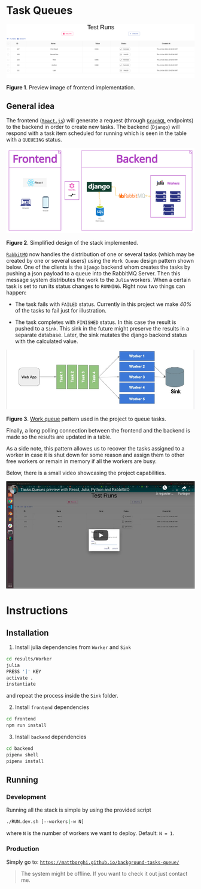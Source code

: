 # Task Queues

![imag](./assets/preview.png)

**Figure 1**. Preview image of frontend implementation.

## General idea

The frontend ([`React.js`](reactjs.org)) will generate a request (through [`GraphQL`](https://graphql.org/) endpoints) to the backend in order to create new tasks. The backend (`Django`) will respond with a task item scheduled for running which is seen in the table with a `QUEUEING` status. 

[![imag](./assets/stack.png)](creately.com)

**Figure 2**. Simplified design of the stack implemented.

[`RabbitMQ`](https://www.rabbitmq.com/) now handles the distribution of one or several tasks (which may be created by one or several users) using the `Work Queue` design pattern shown below. One of the clients is the `Django` backend whom creates the tasks by pushing a json payload to a queue into the RabbitMQ Server. Then this message system distributes the work to the `Julia` workers. When a certain task is set to run its status changes to `RUNNING`. Right now two things can happen:

- The task fails with `FAILED` status. Currently in this project we make *40%* of the tasks to fail just for illustration.

- The task completes with `FINISHED` status. In this case the result is pushed to a `Sink`. This sink in the future might preserve the results in a separate database. Later, the sink mutates the django backend status with the calculated value.

![rabbit](./assets/rabbit.jpg)

**Figure 3**. [Work queue](https://www.rabbitmq.com/tutorials/tutorial-two-python.html) pattern used in the project to queue tasks.

Finally, a long polling connection between the frontend and the backend is made so the results are updated in a table.

As a side note, this pattern allowes us to recover the tasks assigned to a worker in case it is shut down for some reason and assign them to other free workers or remain in memory if all the workers are busy.

Below, there is a small video showcasing the project capabilities.

[![Video Preview](./assets/preview_video.png)](https://youtu.be/RxngReKfaWk)

# Instructions 

## Installation

1. Install julia dependencies from `Worker` and `Sink`

```sh
cd results/Worker
julia
PRESS ']' KEY
activate .
instantiate
```

and repeat the process inside the `Sink` folder.

2. Install `frontend` dependencies

```sh
cd frontend
npm run install
```

3. Install `backend` dependencies

```sh
cd backend
pipenv shell
pipenv install
````

## Running 

### Development

Running all the stack is simple by using the provided script

```sh
./RUN.dev.sh [--workers|-w N]
```

where `N` is the number of workers we want to deploy. Default: `N = 1`.

### Production

Simply go to:
[```https://mattborghi.github.io/background-tasks-queue/```](https://mattborghi.github.io/background-tasks-queue/)

> The system might be offline. If you want to check it out just contact me.